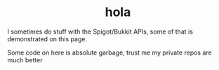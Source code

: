 ### 

<h1 align="center">hola</h1>

I sometimes do stuff with the Spigot/Bukkit APIs, some of that is demonstrated on this page.

Some code on here is absolute garbage, trust me my private repos are much better

